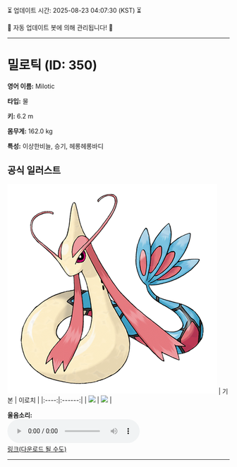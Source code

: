 
⏳ 업데이트 시간: 2025-08-23 04:07:30 (KST) ⏳

🤖 자동 업데이트 봇에 의해 관리됩니다! 🤖

---

# 밀로틱 (ID: 350)
**영어 이름:** Milotic

**타입:** 물

**키:** 6.2 m

**몸무게:** 162.0 kg

**특성:** 이상한비늘, 승기, 헤롱헤롱바디

## 공식 일러스트
![](https://raw.githubusercontent.com/PokeAPI/sprites/master/sprites/pokemon/other/official-artwork/350.png)
| 기본 | 이로치 |
|:----:|:------:|
| <img src="http://play.pokemonshowdown.com/sprites/ani/milotic.gif" width="200"> | <img src="http://play.pokemonshowdown.com/sprites/ani-shiny/milotic.gif" width="200"> |

**울음소리:**<br><audio controls src="https://raw.githubusercontent.com/PokeAPI/cries/main/cries/pokemon/latest/350.ogg"></audio><br> [링크(다운로드 될 수도)](https://raw.githubusercontent.com/PokeAPI/cries/main/cries/pokemon/latest/350.ogg)


---
